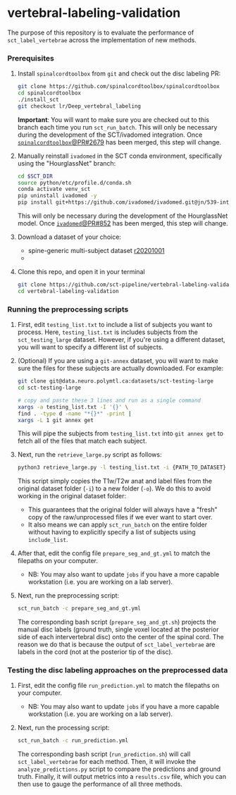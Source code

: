 # vertebral-labeling-validation

The purpose of this repository is to evaluate the performance of `sct_label_vertebrae` across the implementation of new methods.

### Prerequisites

1. Install `spinalcordtoolbox` from `git` and check out the disc labeling PR:

    ```bash
    git clone https://github.com/spinalcordtoolbox/spinalcordtoolbox
    cd spinalcordtoolbox
    ./install_sct
    git checkout lr/Deep_vertebral_labeling
    ```
    
    **Important**: You will want to make sure you are checked out to this branch each time you run `sct_run_batch`. This will only be necessary during the development of the SCT/ivadomed integration. Once [`spinalcordtoolbox`@PR#2679](https://github.com/spinalcordtoolbox/spinalcordtoolbox/pull/2679) has been merged, this step will change.

2. Manually reinstall `ivadomed` in the SCT conda environment, specifically using the "HourglassNet" branch:

    ```bash
    cd $SCT_DIR
    source python/etc/profile.d/conda.sh
    conda activate venv_sct
    pip uninstall ivadomed -y
    pip install git+https://github.com/ivadomed/ivadomed.git@jn/539-intervertebral-disc-labeling-pose-estimation
    ```
    
    This will only be necessary during the development of the HourglassNet model. Once [`ivadomed`@PR#852](https://github.com/ivadomed/ivadomed/pull/852) has been merged, this step will change.

3. Download a dataset of your choice:

    - spine-generic multi-subject dataset [r20201001](https://github.com/spine-generic/data-multi-subject/releases/tag/r20201001)
    - 

4. Clone this repo, and open it in your terminal

    ```bash
    git clone https://github.com/sct-pipeline/vertebral-labeling-validation
    cd vertebral-labeling-validation
    ```

### Running the preprocessing scripts

1. First, edit `testing_list.txt` to include a list of subjects you want to process. Here, `testing_list.txt` is includes subjects from the `sct_testing_large` dataset. However, if you're using a different dataset, you will want to specify a different list of subjects.

2. (Optional) If you are using a `git-annex` dataset, you will want to make sure the files for these subjects are actually downloaded. For example:

    ```bash
    git clone git@data.neuro.polymtl.ca:datasets/sct-testing-large  
    cd sct-testing-large
    
    # copy and paste these 3 lines and run as a single command
    xargs -a testing_list.txt -I '{}' \
    find . -type d -name "*{}*" -print | 
    xargs -L 1 git annex get
    ```
    
    This will pipe the subjects from `testing_list.txt` into `git annex get` to fetch all of the files that match each subject.

3. Next, run the `retrieve_large.py` script as follows:

    ```bash
    python3 retrieve_large.py -l testing_list.txt -i {PATH_TO_DATASET} -o {PATH_TO_STORE_RAW_TESTING_FILES}
    ```
    
    This script simply copies the T1w/T2w anat and label files from the original dataset folder (`-i`) to a new folder (`-o`). We do this to avoid working in the original dataset folder:

    - This guarantees that the original folder will always have a "fresh" copy of the raw/unprocessed files if we ever want to start over. 
    - It also means we can apply `sct_run_batch` on the entire folder without having to explicitly specify a list of subjects using `include_list`.

4. After that, edit the config file `prepare_seg_and_gt.yml` to match the filepaths on your computer.

    - NB: You may also want to update `jobs` if you have a more capable workstation (i.e. you are working on a lab server).

5. Next, run the preprocessing script:

    ```bash
    sct_run_batch -c prepare_seg_and_gt.yml
    ```

    The corresponding bash script (`prepare_seg_and_gt.sh`) projects the manual disc labels (ground truth, single voxel located at the posterior side of each intervertebral disc) onto the center of the spinal cord. The reason we do that is because the output of `sct_label_vertebrae` are labels in the cord (not at the posterior tip of the disc).

### Testing the disc labeling approaches on the preprocessed data

1. First, edit the config file `run_prediction.yml` to match the filepaths on your computer.

    - NB: You may also want to update `jobs` if you have a more capable workstation (i.e. you are working on a lab server).

2. Next, run the processing script:

    ```bash
    sct_run_batch -c run_prediction.yml
    ```
   
    The corresponding bash script (`run_prediction.sh`) will call `sct_label_vertebrae` for each method. Then, it will invoke the `analyze_predictions.py` script to compare the predictions and ground truth. Finally, it will output metrics into a `results.csv` file, which you can then use to gauge the performance of all three methods.